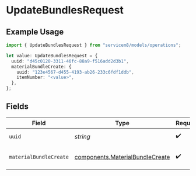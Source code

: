 # UpdateBundlesRequest

## Example Usage

```typescript
import { UpdateBundlesRequest } from "servicem8/models/operations";

let value: UpdateBundlesRequest = {
  uuid: "d45c0120-3311-46fc-88a9-f516add2d3b1",
  materialBundleCreate: {
    uuid: "123e4567-d455-4193-ab26-233c6fdf1ddb",
    itemNumber: "<value>",
  },
};
```

## Fields

| Field                                                                              | Type                                                                               | Required                                                                           | Description                                                                        |
| ---------------------------------------------------------------------------------- | ---------------------------------------------------------------------------------- | ---------------------------------------------------------------------------------- | ---------------------------------------------------------------------------------- |
| `uuid`                                                                             | *string*                                                                           | :heavy_check_mark:                                                                 | UUID of the Bundle                                                                 |
| `materialBundleCreate`                                                             | [components.MaterialBundleCreate](../../models/components/materialbundlecreate.md) | :heavy_check_mark:                                                                 | Bundle fields to update                                                            |